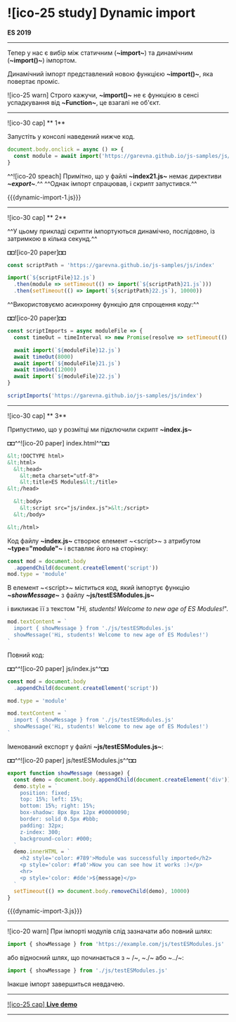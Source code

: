 # ![ico-25 study] Dynamic import

**ES 2019**

__________________________________________________

Тепер у нас є вибір між статичним (**~import~**) та динамічним (**~import()~**) імпортом.

Динамічний імпорт представлений новою функцією **~import()~**, яка повертає проміс.

![ico-25 warn] Строго кажучи, **~import()~** не є функцією в сенсі успадкування від **~Function~**, це взагалі не об'єкт.

_________________________________

![ico-30 cap] ** 1**

Запустіть у консолі наведений нижче код.

~~~js
document.body.onclick = async () => {
  const module = await import('https://garevna.github.io/js-samples/js/index21.js')
}
~~~

^^![ico-20 speach] Примітно, що у файлі **~index21.js~** немає директиви **_~export~_**.^^
^^Однак імпорт спрацював, і скрипт запустився.^^

{{{dynamic-import-1.js}}}

____________________________________

![ico-30 cap] ** 2**

^^У цьому прикладі скрипти імпортуються динамічно, послідовно, із затримкою в кілька секунд.^^

◘◘![ico-20 paper]◘◘

~~~js
const scriptPath = 'https://garevna.github.io/js-samples/js/index'

import(`${scriptFile}12.js`)
  .then(module => setTimeout(() => import(`${scriptPath}21.js`)))
  .then(setTimeout(() => import(`${scriptPath}22.js`), 10000))
~~~

^^Використовуємо асинхронну функцію для спрощення коду:^^

◘◘![ico-20 paper]◘◘

~~~js
const scriptImports = async moduleFile => {
  const timeOut = timeInterval => new Promise(resolve => setTimeout(() => resolve(), timeInterval))

  await import(`${moduleFile}12.js`)
  await timeOut(8000)
  await import(`${moduleFile}21.js`)
  await timeOut(12000)
  await import(`${moduleFile}22.js`)
}

scriptImports('https://garevna.github.io/js-samples/js/index')
~~~

_____________________________________________________

![ico-30 cap] ** 3**

Припустимо, що у розмітці ми підключили скрипт **~index.js~**

◘◘^^![ico-20 paper] index.html^^◘◘

~~~html
&lt;!DOCTYPE html>
&lt;html>
  &lt;head>
    &lt;meta charset="utf-8">
    &lt;title>ES Modules&lt;/title>
&lt;/head>

  &lt;body>
    &lt;script src="js/index.js">&lt;/script>
  &lt;/body>

&lt;/html>
~~~

Код файлу **~index.js~** створює елемент ~&lt;script>~ з атрибутом **~type="module"~** і вставляє його на сторінку:

~~~js
const mod = document.body
  .appendChild(document.createElement('script'))
mod.type = 'module'
~~~

В елемент ~&lt;script>~ міститься код, який імпортує функцію **_~showMessage~_** з файлу **~js/testESModules.js~**

і викликає її з текстом "_Hi, students! Welcome to new age of ES Modules!_".

~~~js
mod.textContent = `
  import { showMessage } from './js/testESModules.js'
  showMessage('Hi, students! Welcome to new age of ES Modules!')
`
~~~

Повний код:

◘◘^^![ico-20 paper] js/index.js^^◘◘

~~~js
const mod = document.body
  .appendChild(document.createElement('script'))

mod.type = 'module'

mod.textContent = `
  import { showMessage } from './js/testESModules.js'
  showMessage('Hi, students! Welcome to new age of ES Modules!')
`
~~~

Іменований експорт у файлі **~js/testESModules.js~**:

◘◘^^![ico-20 paper] js/testESModules.js^^◘◘

~~~js
export function showMessage (message) {
  const demo = document.body.appendChild(document.createElement('div'))
  demo.style = `
    position: fixed;
    top: 15%; left: 15%;
    bottom: 15%; right: 15%;
    box-shadow: 8px 8px 12px #00000090;
    border: solid 0.5px #bbb;
    padding: 32px;
    z-index: 300;
    background-color: #000;
  `
  demo.innerHTML = `
    <h2 style='color: #789'>Module was successfully imported</h2>
    <p style='color: #fa0'>Now you can see how it works :)</p>
    <hr>
    <p style='color: #dde'>${message}</p>
  `
  setTimeout(() => document.body.removeChild(demo), 10000)
}
~~~

{{{dynamic-import-3.js}}}

__________________________________________________________

![ico-20 warn] При імпорті модулів слід зазначати або повний шлях:

~~~js
import { showMessage } from 'https://example.com/js/testESModules.js'
~~~

або відносний шлях, що починається з ~ /~, ~./~ або ~../~:

~~~js
import { showMessage } from './js/testESModules.js'
~~~

Інакше імпорт завершиться невдачею.

________________________________________________________________________


[![ico-25 cap] **Live demo**](samples/25)

______________________________________________________________________
